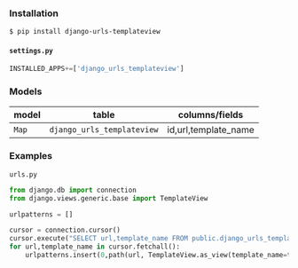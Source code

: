 ### Installation
```bash
$ pip install django-urls-templateview
```

#### `settings.py`
```python
INSTALLED_APPS+=['django_urls_templateview']
```

### Models
model|table|columns/fields
-|-|-
`Map`|`django_urls_templateview`|id,url,template_name

### Examples
`urls.py`
```python
from django.db import connection
from django.views.generic.base import TemplateView

urlpatterns = []

cursor = connection.cursor()
cursor.execute("SELECT url,template_name FROM public.django_urls_templateview")
for url,template_name in cursor.fetchall():
    urlpatterns.insert(0,path(url, TemplateView.as_view(template_name=template_name)))
```

